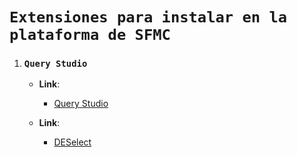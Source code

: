 # `Extensiones para instalar en la plataforma de SFMC`

1. ### **`Query Studio`**
   
   - **Link**:
     - [Query Studio](https://appexchange.salesforce.com/appxListingDetail?listingId=a0N3A00000FP3yFUAT)
   
   - **Link**:
     - [DESelect](https://deselect.com/search/)
